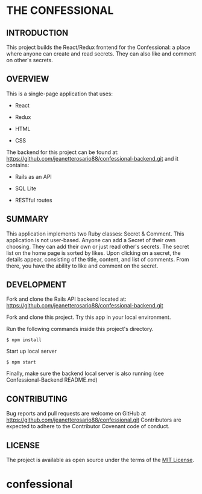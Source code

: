 # THE CONFESSIONAL


## INTRODUCTION

This project builds the React/Redux frontend for the Confessional: a place where anyone can create and read secrets. They can also like and comment on other's secrets.

## OVERVIEW

This is a single-page application that uses:

* React

* Redux

* HTML

* CSS

The backend for this project can be found at: https://github.com/jeanetterosario88/confessional-backend.git and it contains:

* Rails as an API

* SQL Lite

* RESTful routes

## SUMMARY

This application implements two Ruby classes: Secret & Comment. This application is not user-based. Anyone can add a Secret of their own choosing. They can add their own or just read other's secrets. The secret list on the home page is sorted by likes. Upon clicking on a secret, the details appear, consisting of the title, content, and list of comments. From there, you have the ability to like and comment on the secret.


## DEVELOPMENT

Fork and clone the Rails API backend located at:
https://github.com/jeanetterosario88/confessional-backend.git

Fork and clone this project. Try this app in your local environment. 

Run the following commands inside this project's directory.

    $ npm install

Start up local server

    $ npm start

Finally, make sure the backend local server is also running (see Confessional-Backend README.md)

## CONTRIBUTING

Bug reports and pull requests are welcome on GitHub at https://github.com/jeanetterosario88/confessional.git Contributors are expected to adhere to the Contributor Covenant code of conduct.

## LICENSE

The project is available as open source under the terms of the [MIT License](https://opensource.org/licenses/MIT).

# confessional
